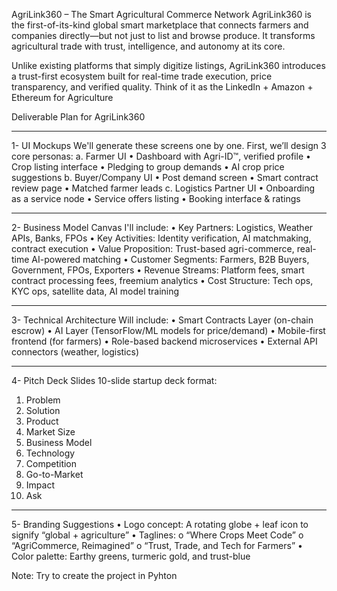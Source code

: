 AgriLink360 – The Smart Agricultural Commerce Network
AgriLink360 is the first-of-its-kind global smart marketplace that connects farmers and companies directly—but not just to list and browse produce. It transforms agricultural trade with trust, intelligence, and autonomy at its core.

Unlike existing platforms that simply digitize listings, AgriLink360 introduces a trust-first ecosystem built for real-time trade execution, price transparency, and verified quality. Think of it as the LinkedIn + Amazon + Ethereum for Agriculture

Deliverable Plan for AgriLink360
________________________________________
1- UI Mockups
We'll generate these screens one by one. First, we’ll design 3 core personas:
a. Farmer UI
•	Dashboard with Agri-ID™, verified profile
•	Crop listing interface
•	Pledging to group demands
•	AI crop price suggestions
b. Buyer/Company UI
•	Post demand screen
•	Smart contract review page
•	Matched farmer leads
c. Logistics Partner UI
•	Onboarding as a service node
•	Service offers listing
•	Booking interface & ratings
________________________________________
2- Business Model Canvas
I'll include:
•	Key Partners: Logistics, Weather APIs, Banks, FPOs
•	Key Activities: Identity verification, AI matchmaking, contract execution
•	Value Proposition: Trust-based agri-commerce, real-time AI-powered matching
•	Customer Segments: Farmers, B2B Buyers, Government, FPOs, Exporters
•	Revenue Streams: Platform fees, smart contract processing fees, freemium analytics
•	Cost Structure: Tech ops, KYC ops, satellite data, AI model training
________________________________________
3- Technical Architecture
Will include:
•	Smart Contracts Layer (on-chain escrow)
•	AI Layer (TensorFlow/ML models for price/demand)
•	Mobile-first frontend (for farmers)
•	Role-based backend microservices
•	External API connectors (weather, logistics)
________________________________________
4- Pitch Deck Slides
10-slide startup deck format:
1.	Problem
2.	Solution
3.	Product
4.	Market Size
5.	Business Model
6.	Technology
7.	Competition
8.	Go-to-Market
9.	Impact
10.	Ask
________________________________________
5- Branding Suggestions
•	Logo concept: A rotating globe + leaf icon to signify “global + agriculture”
•	Taglines:
o	“Where Crops Meet Code”
o	“AgriCommerce, Reimagined”
o	“Trust, Trade, and Tech for Farmers”
•	Color palette: Earthy greens, turmeric gold, and trust-blue

Note: Try to create the project in Pyhton

